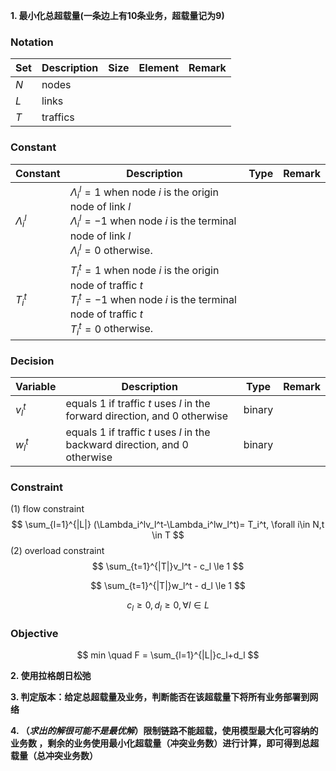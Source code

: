 **1. 最小化总超载量(一条边上有10条业务，超载量记为9)**

### Notation

| Set  | Description | Size | Element | Remark |
| ---- | ----------- | ---- | ------- | ------ |
| $N$  | nodes       |      |         |        |
| $L$  | links       |      |         |        |
| $T$  | traffics    |      |         |        |

### Constant

| Constant      | Description                                                  | Type | Remark |
| ------------- | ------------------------------------------------------------ | ---- | ------ |
| $\Lambda_i^l$ | $\Lambda_i^l =1$ when node $i$ is the  origin node of link $l$  <br />$\Lambda_i^l =-1$ when node $i$ is the  terminal node of link $l$<br />$\Lambda_i^l =0$  otherwise. |      |        |
| $T_i^t$       | $T_i^t =1$ when node $i$ is the  origin node of  traffic $t$<br />$T_i^t =-1$ when node $i$ is the  terminal node of traffic $t$<br />$T_i^t =0$  otherwise. |      |        |

### Decision

| Variable | Description                                                  | Type   | Remark |
| -------- | ------------------------------------------------------------ | ------ | ------ |
| $v_l^t$  | equals 1 if traffic $t$ uses $l$ in the forward direction, and 0 otherwise | binary |        |
| $w_l^t$  | equals 1 if traffic $t$ uses $l$ in the backward direction, and 0 otherwise | binary |        |

### Constraint

(1) flow constraint
$$
\sum_{l=1}^{|L|} (\Lambda_i^lv_l^t-\Lambda_i^lw_l^t)= T_i^t, \forall i\in N,t \in T
$$
(2) overload constraint
$$
\sum_{t=1}^{|T|}v_l^t - c_l \le 1
$$

$$
\sum_{t=1}^{|T|}w_l^t - d_l \le 1
$$

$$
c_l \ge 0,d_l \ge 0, \forall l \in L
$$

### Objective

$$
min \quad F = \sum_{l=1}^{|L|}c_l+d_l
$$

**2. 使用拉格朗日松弛**

**3. 判定版本：给定总超载量及业务，判断能否在该超载量下将所有业务部署到网络**

**4. （*求出的解很可能不是最优解*）限制链路不能超载，使用模型最大化可容纳的业务数 ，剩余的业务使用最小化超载量（冲突业务数）进行计算，即可得到总超载量（总冲突业务数）** 